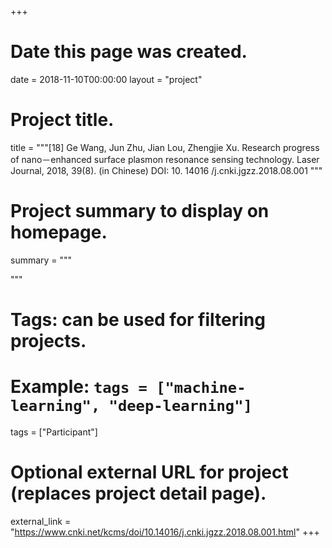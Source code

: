 +++
# Date this page was created.
date = 2018-11-10T00:00:00
layout = "project"

# Project title.
title = """[18] Ge Wang, Jun Zhu, Jian Lou, Zhengjie Xu. Research progress of nano－enhanced surface plasmon resonance sensing technology. Laser Journal, 2018, 39(8). (in Chinese) DOI: 10. 14016 /j.cnki.jgzz.2018.08.001
"""

# Project summary to display on homepage.
summary = """

 """

# Tags: can be used for filtering projects.
# Example: `tags = ["machine-learning", "deep-learning"]`
tags = ["Participant"]

# Optional external URL for project (replaces project detail page).
external_link = "https://www.cnki.net/kcms/doi/10.14016/j.cnki.jgzz.2018.08.001.html"
+++

